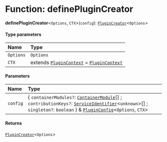 # Function: definePluginCreator

**definePluginCreator**<`Options`, `CTX`>(`config`): [`PluginCreator`](/auto-docs/editor/types/PluginCreator.md)<`Options`>

#### Type parameters

| Name | Type |
| :------ | :------ |
| `Options` | `Options` |
| `CTX` | extends [`PluginContext`](/auto-docs/editor/variables/PluginContext-1.md) = [`PluginContext`](/auto-docs/editor/variables/PluginContext-1.md) |

#### Parameters

| Name | Type |
| :------ | :------ |
| `config` | { `containerModules?`: [`ContainerModule`](/auto-docs/editor/interfaces/interfaces.ContainerModule.md)\[] ; `contributionKeys?`: [`ServiceIdentifier`](/auto-docs/editor/types/interfaces.ServiceIdentifier.md)<`unknown`>\[] ; `singleton?`: `boolean`  } & [`PluginConfig`](/auto-docs/editor/interfaces/PluginConfig.md)<`Options`, `CTX`> |

#### Returns

[`PluginCreator`](/auto-docs/editor/types/PluginCreator.md)<`Options`>
